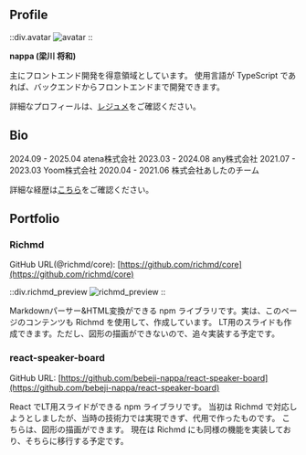 ## Profile

::div.avatar
![avatar](/avatar.jpg)
::

**nappa (梁川 将和)**

主にフロントエンド開発を得意領域としています。
使用言語が TypeScript であれば、バックエンドからフロントエンドまで開発できます。

詳細なプロフィールは、[レジュメ](https://gist.github.com/bebeji-nappa/7133c62aea99406e0d7cd38ffc6fda61)をご確認ください。

## Bio
2024.09 - 2025.04 atena株式会社
2023.03 - 2024.08 any株式会社
2021.07 - 2023.03 Yoom株式会社
2020.04 - 2021.06 株式会社あしたのチーム

詳細な経歴は[こちら](https://gist.github.com/bebeji-nappa/e937d4ffd354a0077b7fb51493329172)をご確認ください。


## Portfolio
### Richmd
GitHub URL(@richmd/core): [https://github.com/richmd/core](https://github.com/richmd/core)

::div.richmd_preview
![richmd_preview](/richmd.png)
::

Markdownパーサー&HTML変換ができる npm ライブラリです。実は、このページのコンテンツも Richmd を使用して、作成しています。
LT用のスライドも作成できます。ただし、図形の描画ができないので、追々実装する予定です。

### react-speaker-board
GitHub URL: [https://github.com/bebeji-nappa/react-speaker-board](https://github.com/bebeji-nappa/react-speaker-board)

React でLT用スライドができる npm ライブラリです。
当初は Richmd で対応しようとしましたが、当時の技術力では実現できず、代用で作ったものです。
こちらは、図形の描画ができます。
現在は Richmd にも同様の機能を実装しており、そちらに移行する予定です。
